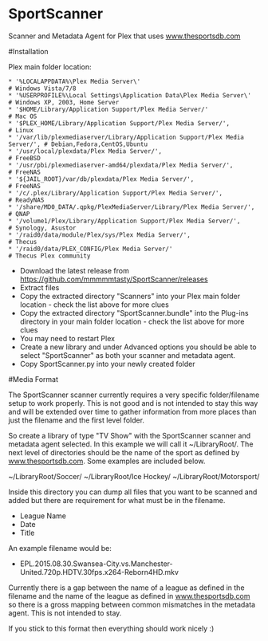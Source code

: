 # SportScanner
Scanner and Metadata Agent for Plex that uses www.thesportsdb.com

#Installation

Plex main folder location:

    * '%LOCALAPPDATA%\Plex Media Server\'                                        # Windows Vista/7/8
    * '%USERPROFILE%\Local Settings\Application Data\Plex Media Server\'         # Windows XP, 2003, Home Server
    * '$HOME/Library/Application Support/Plex Media Server/'                     # Mac OS
    * '$PLEX_HOME/Library/Application Support/Plex Media Server/',               # Linux
    * '/var/lib/plexmediaserver/Library/Application Support/Plex Media Server/', # Debian,Fedora,CentOS,Ubuntu
    * '/usr/local/plexdata/Plex Media Server/',                                  # FreeBSD
    * '/usr/pbi/plexmediaserver-amd64/plexdata/Plex Media Server/',              # FreeNAS
    * '${JAIL_ROOT}/var/db/plexdata/Plex Media Server/',                         # FreeNAS
    * '/c/.plex/Library/Application Support/Plex Media Server/',                 # ReadyNAS
    * '/share/MD0_DATA/.qpkg/PlexMediaServer/Library/Plex Media Server/',        # QNAP
    * '/volume1/Plex/Library/Application Support/Plex Media Server/',            # Synology, Asustor
    * '/raid0/data/module/Plex/sys/Plex Media Server/',                          # Thecus
    * '/raid0/data/PLEX_CONFIG/Plex Media Server/'                               # Thecus Plex community

 - Download the latest release from https://github.com/mmmmmtasty/SportScanner/releases
 - Extract files
 - Copy the extracted directory "Scanners" into your Plex main folder location - check the list above for more clues
 - Copy the extracted directory "SportScanner.bundle" into the Plug-ins directory in your main folder location - check the list above for more clues
 - You may need to restart Plex
 - Create a new library and under Advanced options you should be able to select "SportScanner" as both your scanner and metadata agent.
 - Copy SportScanner.py into your newly created folder

#Media Format

The SportScanner scanner currently requires a very specific folder/filename setup to work properly. This is not good and is not intended to stay this way and will be extended over time to gather information from more places than just the filename and the first level folder. 

So create a library of type "TV Show" with the SportScanner scanner and metadata agent selected. In this example we will call it ~/LibraryRoot/. The next level of directories should be the name of the sport as defined by www.thesportsdb.com. Some examples are included below.

~/LibraryRoot/Soccer/
~/LibraryRoot/Ice Hockey/
~/LibraryRoot/Motorsport/

Inside this directory you can dump all files that you want to be scanned and added but there are requirement for what must be in the filename.

 - League Name
 - Date
 - Title

An example filename would be:

 - EPL.2015.08.30.Swansea-City.vs.Manchester-United.720p.HDTV.30fps.x264-Reborn4HD.mkv

Currently there is a gap between the name of a league as defined in the filename and the name of the league as defined in www.thesportsdb.com so there is a gross mapping between common mismatches in the metadata agent. This is not intended to stay.

If you stick to this format then everything should work nicely :)
